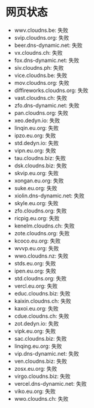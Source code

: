 # 网页状态
- wwv.cloudns.be: 失败
- svip.cloudns.org: 失败
- beer.dns-dynamic.net: 失败
- vx.cloudns.ch: 失败
- fox.dns-dynamic.net: 失败
- siv.cloudns.ph: 失败
- vice.cloudns.be: 失败
- mov.cloudns.org: 失败
- diffireworks.cloudns.org: 失败
- vast.cloudns.ch: 失败
- zfo.dns-dynamic.net: 失败
- pan.cloudns.org: 失败
- xeo.dedyn.io: 失败
- linqin.eu.org: 失败
- ipzo.eu.org: 失败
- std.dedyn.io: 失败
- vipn.eu.org: 失败
- tau.cloudns.biz: 失败
- dsk.cloudns.biz: 失败
- skvip.eu.org: 失败
- xongan.eu.org: 失败
- suke.eu.org: 失败
- xiolin.dns-dynamic.net: 失败
- skyle.eu.org: 失败
- zfo.cloudns.org: 失败
- ricpig.eu.org: 失败
- kenelm.cloudns.ch: 失败
- zote.cloudns.org: 失败
- kcoco.eu.org: 失败
- wvvp.eu.org: 失败
- wwo.cloudns.nz: 失败
- stds.eu.org: 失败
- ipen.eu.org: 失败
- std.cloudns.org: 失败
- vercl.eu.org: 失败
- educ.cloudns.biz: 失败
- kaixin.cloudns.ch: 失败
- kaxoi.eu.org: 失败
- cdue.cloudns.ch: 失败
- zot.dedyn.io: 失败
- vipk.eu.org: 失败
- sac.cloudns.biz: 失败
- linqing.eu.org: 失败
- vip.dns-dynamic.net: 失败
- ven.cloudns.biz: 失败
- zosx.eu.org: 失败
- virgo.cloudns.biz: 失败
- vercel.dns-dynamic.net: 失败
- viko.eu.org: 失败
- wwo.cloudns.ch: 失败
